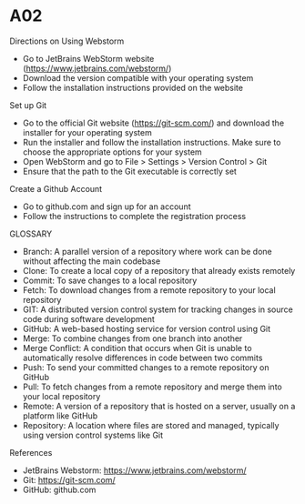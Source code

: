 # A02
Directions on Using Webstorm
  - Go to JetBrains WebStorm website (https://www.jetbrains.com/webstorm/)
  - Download the version compatible with your operating system
  - Follow the installation instructions provided on the website

Set up Git
  - Go to the official Git website (https://git-scm.com/) and download the installer for your operating system
  - Run the installer and follow the installation instructions. Make sure to choose the appropriate options for your system
  - Open WebStorm and go to File > Settings > Version Control > Git
  - Ensure that the path to the Git executable is correctly set

Create a Github Account
  - Go to github.com and sign up for an account
  - Follow the instructions to complete the registration process

GLOSSARY
  - Branch: A parallel version of a repository where work can be done without affecting the main codebase
  - Clone: To create a local copy of a repository that already exists remotely
  - Commit: To save changes to a local repository
  - Fetch: To download changes from a remote repository to your local repository
  - GIT: A distributed version control system for tracking changes in source code during software development
  - GitHub: A web-based hosting service for version control using Git
  - Merge: To combine changes from one branch into another
  - Merge Conflict: A condition that occurs when Git is unable to automatically resolve differences in code between two commits
  - Push: To send your committed changes to a remote repository on GitHub
  - Pull: To fetch changes from a remote repository and merge them into your local repository
  - Remote: A version of a repository that is hosted on a server, usually on a platform like GitHub
  - Repository: A location where files are stored and managed, typically using version control systems like Git

References
  - JetBrains Webstorm: https://www.jetbrains.com/webstorm/
  - Git: https://git-scm.com/
  - GitHub: github.com
